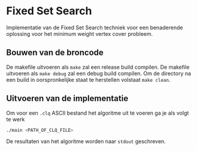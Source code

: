 # Fixed Set Search
Implementatie van de Fixed Set Search techniek voor een benaderende oplossing voor het minimum weight vertex cover probleem.
## Bouwen van de broncode

De makefile uitvoeren als `make` zal een release build compilen.
De makefile uitvoeren als `make debug` zal een debug build compilen.
Om de directory na een build in oorspronkelijke staat te herstellen volstaat `make clean`.

## Uitvoeren van de implementatie
Om voor een `.clq` ASCII bestand het algoritme uit te voeren ga je als volgt te werk

```bash
./main <PATH_OF_CLQ_FILE>
```

De resultaten van het algoritme worden naar `stdout` geschreven.